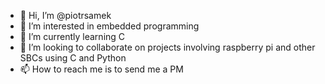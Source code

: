 - 👋 Hi, I’m @piotrsamek
- 👀 I’m interested in embedded programming
- 🌱 I’m currently learning C
- 💞️ I’m looking to collaborate on projects involving raspberry pi and other SBCs using C and Python
- 📫 How to reach me is to send me a PM

<!---
piotrsamek/piotrsamek is a ✨ special ✨ repository because its `README.md` (this file) appears on your GitHub profile.
You can click the Preview link to take a look at your changes.
--->
